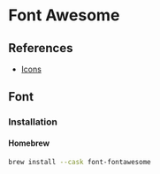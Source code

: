 # Font Awesome

## References

- [Icons](https://fontawesome.com/icons?d=gallery)

## Font

### Installation

#### Homebrew

```sh
brew install --cask font-fontawesome
```
